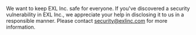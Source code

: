 We want to keep EXL Inc. safe for everyone. If you've discovered a security vulnerability in EXL Inc., we appreciate your help in disclosing it to us in a responsible manner. Please contact security@exlinc.com for more information.
